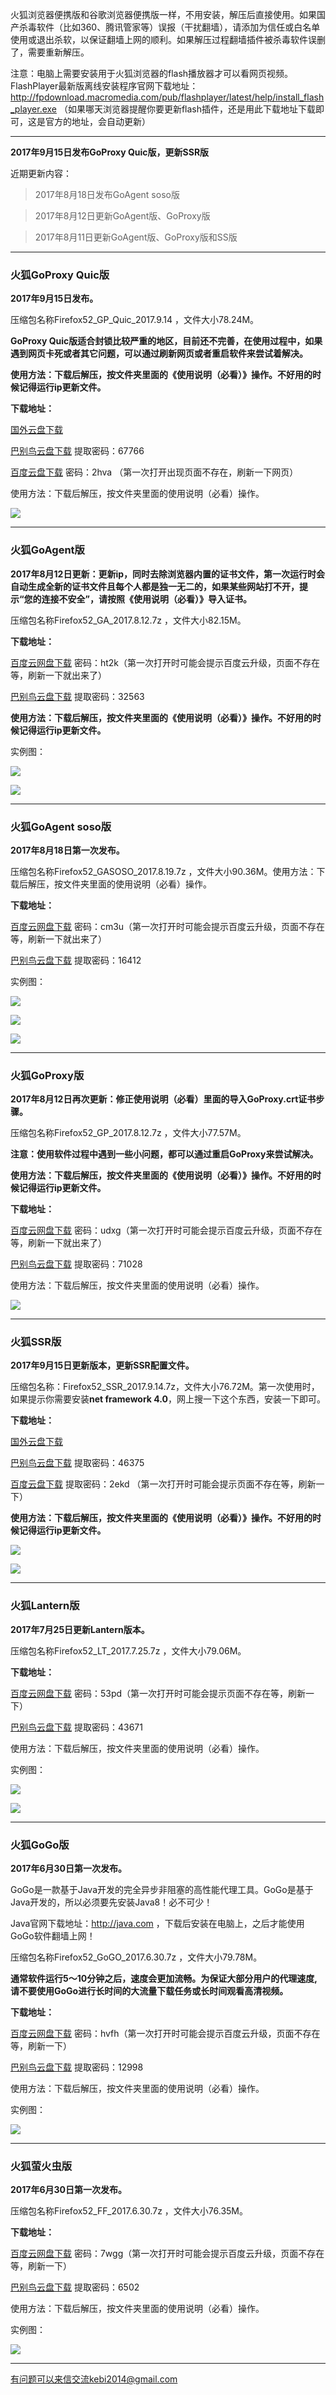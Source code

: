 火狐浏览器便携版和谷歌浏览器便携版一样，不用安装，解压后直接使用。如果国产杀毒软件（比如360、腾讯管家等）误报（干扰翻墙），请添加为信任或白名单使用或退出杀软，以保证翻墙上网的顺利。如果解压过程翻墙插件被杀毒软件误删了，需要重新解压。

注意：电脑上需要安装用于火狐浏览器的flash播放器才可以看网页视频。FlashPlayer最新版离线安装程序官网下载地址：
http://fpdownload.macromedia.com/pub/flashplayer/latest/help/install_flash_player.exe （如果哪天浏览器提醒你要更新flash插件，还是用此下载地址下载即可，这是官方的地址，会自动更新）

***

**2017年9月15日发布GoProxy Quic版，更新SSR版**

近期更新内容：

> 2017年8月18日发布GoAgent soso版

> 2017年8月12日更新GoAgent版、GoProxy版

> 2017年8月11日更新GoAgent版、GoProxy版和SS版

***

### 火狐GoProxy Quic版

**2017年9月15日发布。**

压缩包名称Firefox52_GP_Quic_2017.9.14 ，文件大小78.24M。

**GoProxy Quic版适合封锁比较严重的地区，目前还不完善，在使用过程中，如果遇到网页卡死或者其它问题，可以通过刷新网页或者重启软件来尝试着解决。**

**使用方法：下载后解压，按文件夹里面的《使用说明（必看）》操作。不好用的时候记得运行ip更新文件。**

**下载地址：**

[国外云盘下载](https://nofile.io/f/3R9yK5hhZJt/Firefox52_GP_Quic_2017.9.14.7z) 

[巴别鸟云盘下载](http://www.babel.cc/share.do?s=4037529818847718) 提取密码：67766

[百度云盘下载](https://pan.baidu.com/s/1dEJYZdB) 密码：2hva （第一次打开出现页面不存在，刷新一下网页）

使用方法：下载后解压，按文件夹里面的使用说明（必看）操作。

![](https://raw.githubusercontent.com/Alvin9999/pac2/master/softimag/52firefoxgp001.png)


***

### 火狐GoAgent版

**2017年8月12日更新：更新ip，同时去除浏览器内置的证书文件，第一次运行时会自动生成全新的证书文件且每个人都是独一无二的，如果某些网站打不开，提示“您的连接不安全”，请按照《使用说明（必看）》导入证书。**

压缩包名称Firefox52_GA_2017.8.12.7z ，文件大小82.15M。

**下载地址：**

[百度云网盘下载](http://pan.baidu.com/s/1c2ALVws) 密码：ht2k（第一次打开时可能会提示百度云升级，页面不存在等，刷新一下就出来了）

[巴别鸟云盘下载](https://www.babel.cc/share.do?s=8507903245355772) 提取密码：32563

**使用方法：下载后解压，按文件夹里面的《使用说明（必看）》操作。不好用的时候记得运行ip更新文件。**

实例图：

![](https://raw.githubusercontent.com/Alvin9999/pac2/master/softimag/52firefoxga001.png)

![](https://raw.githubusercontent.com/Alvin9999/pac2/master/火狐3.png)


***

### 火狐GoAgent soso版

**2017年8月18日第一次发布。**

压缩包名称Firefox52_GASOSO_2017.8.19.7z ，文件大小90.36M。使用方法：下载后解压，按文件夹里面的使用说明（必看）操作。


**下载地址：**

[百度云网盘下载](http://pan.baidu.com/s/1bpIVQcJ) 密码：cm3u（第一次打开时可能会提示百度云升级，页面不存在等，刷新一下就出来了）

[巴别鸟云盘下载](https://www.babel.cc/share.do?s=4676025317420051) 提取密码：16412


实例图：

![](https://raw.githubusercontent.com/Alvin9999/pac2/master/softimag/52firefoxsoso001.png)

![](https://raw.githubusercontent.com/Alvin9999/pac2/master/xxmini0.PNG)

![](https://raw.githubusercontent.com/Alvin9999/pac2/master/xxmini1.PNG)

***

### 火狐GoProxy版

**2017年8月12日再次更新：修正使用说明（必看）里面的导入GoProxy.crt证书步骤。**

压缩包名称Firefox52_GP_2017.8.12.7z ，文件大小77.57M。


**注意：使用软件过程中遇到一些小问题，都可以通过重启GoProxy来尝试解决。**

**使用方法：下载后解压，按文件夹里面的《使用说明（必看）》操作。不好用的时候记得运行ip更新文件。**

**下载地址：**

[百度云网盘下载](http://pan.baidu.com/s/1jIzKoVO) 密码：udxg（第一次打开时可能会提示百度云升级，页面不存在等，刷新一下就出来了）

[巴别鸟云盘下载](https://www.babel.cc/share.do?s=8012657216780421) 提取密码：71028


使用方法：下载后解压，按文件夹里面的使用说明（必看）操作。

![](https://raw.githubusercontent.com/Alvin9999/pac2/master/softimag/52firefoxgp001.png)


***

### 火狐SSR版

**2017年9月15日更新版本，更新SSR配置文件。**

压缩包名称：Firefox52_SSR_2017.9.14.7z，文件大小76.72M。第一次使用时，如果提示你需要安装**net framework 4.0**，网上搜一下这个东西，安装一下即可。

**下载地址：**

[国外云盘下载](https://nofile.io/f/oDCfmCekUQT/Firefox52_SSR_2017.9.14.7z.7z) 

[巴别鸟云盘下载](http://www.babel.cc/share.do?s=6406858396691881) 提取密码：46375

[百度云盘下载](https://pan.baidu.com/s/1jHEzey6) 提取密码：2ekd （第一次打开时可能会提示页面不存在等，刷新一下）

**使用方法：下载后解压，按文件夹里面的《使用说明（必看）》操作。不好用的时候记得运行ip更新文件。**

![](https://raw.githubusercontent.com/Alvin9999/pac2/master/softimag/52firefoxss001.png)

![](https://raw.githubusercontent.com/Alvin9999/pac2/master/ss001.PNG)


***

### 火狐Lantern版

**2017年7月25日更新Lantern版本。**

压缩包名称Firefox52_LT_2017.7.25.7z ，文件大小79.06M。

**下载地址：**

[百度云网盘下载](http://pan.baidu.com/s/1bp90KWZ) 密码：53pd（第一次打开时可能会提示页面不存在等，刷新一下）

[巴别鸟云盘下载](https://www.babel.cc/share.do?s=7556773488128372) 提取密码：43671


使用方法：下载后解压，按文件夹里面的使用说明（必看）操作。

实例图：

![](https://raw.githubusercontent.com/Alvin9999/pac2/master/火狐52LT003.PNG)

![](https://raw.githubusercontent.com/Alvin9999/pac2/master/火狐2.png)

***

### 火狐GoGo版

**2017年6月30日第一次发布。**

GoGo是一款基于Java开发的完全异步非阻塞的高性能代理工具。GoGo是基于Java开发的，所以必须要先安装Java8！必不可少！

Java官网下载地址：http://java.com ，下载后安装在电脑上，之后才能使用GoGo软件翻墙上网！

压缩包名称Firefox52_GoGO_2017.6.30.7z ，文件大小79.78M。

**通常软件运行5～10分钟之后，速度会更加流畅。为保证大部分用户的代理速度, 请不要使用GoGo进行长时间的大流量下载任务或长时间观看高清视频。**


**下载地址：**

[百度云网盘下载](http://pan.baidu.com/s/1qXNBOdA) 密码：hvfh（第一次打开时可能会提示百度云升级，页面不存在等，刷新一下）

[巴别鸟云盘下载](http://www.babel.cc/share.do?s=975553020309647) 提取密码：12998


使用方法：下载后解压，按文件夹里面的使用说明（必看）操作。

实例图：

![](https://raw.githubusercontent.com/Alvin9999/pac2/master/火狐GoGo1.png)

***

### 火狐萤火虫版

**2017年6月30日第一次发布。**

压缩包名称Firefox52_FF_2017.6.30.7z ，文件大小76.35M。

**下载地址：**

[百度云网盘下载](http://pan.baidu.com/s/1pLCyIiZ) 密码：7wgg（第一次打开时可能会提示百度云升级，页面不存在等，刷新一下）

[巴别鸟云盘下载](http://www.babel.cc/share.do?s=3806614586666996) 提取密码：6502


使用方法：下载后解压，按文件夹里面的使用说明（必看）操作。

实例图：

![](https://raw.githubusercontent.com/Alvin9999/pac2/master/火狐FF1.png)

***

有问题可以来信交流kebi2014@gmail.com